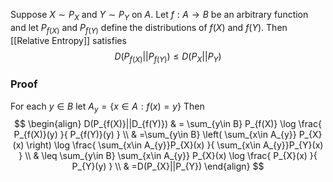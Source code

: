 Suppose $X\sim P_{X}$ and $Y\sim P_{Y}$ on $A$.
Let $f:A\to B$ be an arbitrary function 
and let $P_{f(X)}$ and $P_{f(Y)}$ define the distributions of $f(X)$ and $f(Y)$.
Then [[Relative Entropy]] satisfies
$$
D(P_{f(X)}||P_{f(Y)}) \leq D(P_{X}||P_{Y})
$$
### Proof
For each $y\in B$ let $A_{y}=\{ x\in A: f(x)=y \}$
Then 
$$
\begin{align}
D(P_{f(X)}||D_{f(Y)})  & = \sum_{y\in B} P_{f(X)} \log \frac{ P_{f(X)}(y) }{ P_{f(Y)}(y) }  \\
 & =\sum_{y\in B} \left( \sum_{x\in A_{y}} P_{X}(x) \right) \log \frac{ \sum_{x\in A_{y}}P_{X}(x) }{ \sum_{x\in A_{y}}P_{Y}(x) } \\
 & \leq \sum_{y\in B} \sum_{x\in A_{y}} P_{X}(x) \log \frac{ P_{X}(x) }{ P_{Y}(y) }  \\
 & =D(P_{X}||P_{Y})
\end{align}
$$

